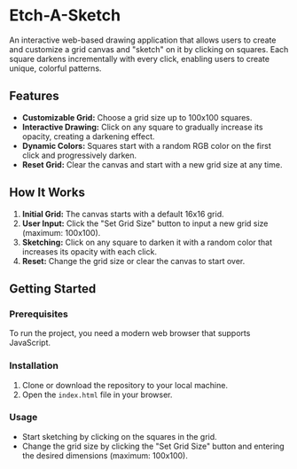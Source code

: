 # Etch-A-Sketch

An interactive web-based drawing application that allows users to create and customize a grid canvas and "sketch" on it by clicking on squares. Each square darkens incrementally with every click, enabling users to create unique, colorful patterns.

## Features

- **Customizable Grid:** Choose a grid size up to 100x100 squares.
- **Interactive Drawing:** Click on any square to gradually increase its opacity, creating a darkening effect.
- **Dynamic Colors:** Squares start with a random RGB color on the first click and progressively darken.
- **Reset Grid:** Clear the canvas and start with a new grid size at any time.

## How It Works

1. **Initial Grid:** The canvas starts with a default 16x16 grid.
2. **User Input:** Click the "Set Grid Size" button to input a new grid size (maximum: 100x100).
3. **Sketching:** Click on any square to darken it with a random color that increases its opacity with each click.
4. **Reset:** Change the grid size or clear the canvas to start over.

## Getting Started

### Prerequisites

To run the project, you need a modern web browser that supports JavaScript.

### Installation

1. Clone or download the repository to your local machine.
2. Open the `index.html` file in your browser.

### Usage

- Start sketching by clicking on the squares in the grid.
- Change the grid size by clicking the "Set Grid Size" button and entering the desired dimensions (maximum: 100x100).


